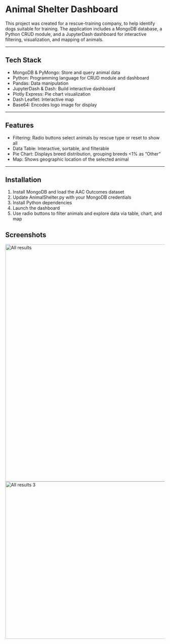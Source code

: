 # Animal Shelter Dashboard

This project was created for a rescue-training company, to help identify dogs suitable for training. The application includes a MongoDB database, a Python CRUD module, and a JupyterDash dashboard for interactive filtering, visualization, and mapping of animals.

---

## Tech Stack
- MongoDB & PyMongo: Store and query animal data
- Python: Programming language for CRUD module and dashboard
- Pandas: Data manipulation
- JupyterDash & Dash: Build interactive dashboard
- Plotly Express: Pie chart visualization
- Dash Leaflet: Interactive map
- Base64: Encodes logo image for display

---

## Features
- Filtering: Radio buttons select animals by rescue type or reset to show all
- Data Table: Interactive, sortable, and filterable
- Pie Chart: Displays breed distribution, grouping breeds <1% as “Other”
- Map: Shows geographic location of the selected animal

---

## Installation
1. Install MongoDB and load the AAC Outcomes dataset
2. Update AnimalShelter.py with your MongoDB credentials
3. Install Python dependencies
4. Launch the dashboard
5. Use radio buttons to filter animals and explore data via table, chart, and map

## Screenshots
<img width="1808" height="749" alt="All results" src="https://github.com/user-attachments/assets/0f9db361-64c3-44c1-ae87-349f6a7b0613" />
<img width="1800" height="497" alt="All results 3" src="https://github.com/user-attachments/assets/844c0afe-46c0-4fdd-bcf4-6effba7a451c" />

